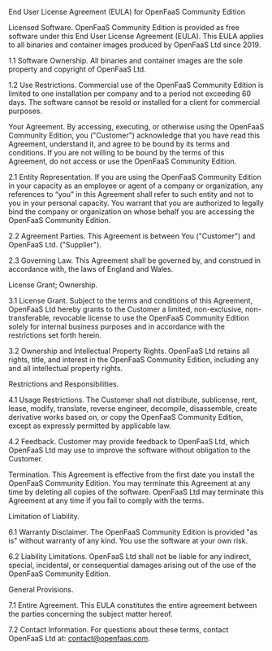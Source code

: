 End User License Agreement (EULA) for OpenFaaS Community Edition

Licensed Software. OpenFaaS Community Edition is provided as free software under this End User License Agreement (EULA). This EULA applies to all binaries and container images produced by OpenFaaS Ltd since 2019.

1.1 Software Ownership. All binaries and container images are the sole property and copyright of OpenFaaS Ltd.

1.2 Use Restrictions. Commercial use of the OpenFaaS Community Edition is limited to one installation per company and to a period not exceeding 60 days. The software cannot be resold or installed for a client for commercial purposes.

Your Agreement. By accessing, executing, or otherwise using the OpenFaaS Community Edition, you ("Customer") acknowledge that you have read this Agreement, understand it, and agree to be bound by its terms and conditions. If you are not willing to be bound by the terms of this Agreement, do not access or use the OpenFaaS Community Edition.

2.1 Entity Representation. If you are using the OpenFaaS Community Edition in your capacity as an employee or agent of a company or organization, any references to “you” in this Agreement shall refer to such entity and not to you in your personal capacity. You warrant that you are authorized to legally bind the company or organization on whose behalf you are accessing the OpenFaaS Community Edition.

2.2 Agreement Parties. This Agreement is between You ("Customer") and OpenFaaS Ltd. ("Supplier").

2.3 Governing Law. This Agreement shall be governed by, and construed in accordance with, the laws of England and Wales.

License Grant; Ownership.

3.1 License Grant. Subject to the terms and conditions of this Agreement, OpenFaaS Ltd hereby grants to the Customer a limited, non-exclusive, non-transferable, revocable license to use the OpenFaaS Community Edition solely for internal business purposes and in accordance with the restrictions set forth herein.

3.2 Ownership and Intellectual Property Rights. OpenFaaS Ltd retains all rights, title, and interest in the OpenFaaS Community Edition, including any and all intellectual property rights.

Restrictions and Responsibilities.

4.1 Usage Restrictions. The Customer shall not distribute, sublicense, rent, lease, modify, translate, reverse engineer, decompile, disassemble, create derivative works based on, or copy the OpenFaaS Community Edition, except as expressly permitted by applicable law.

4.2 Feedback. Customer may provide feedback to OpenFaaS Ltd, which OpenFaaS Ltd may use to improve the software without obligation to the Customer.

Termination. This Agreement is effective from the first date you install the OpenFaaS Community Edition. You may terminate this Agreement at any time by deleting all copies of the software. OpenFaaS Ltd may terminate this Agreement at any time if you fail to comply with the terms.

Limitation of Liability.

6.1 Warranty Disclaimer. The OpenFaaS Community Edition is provided "as is" without warranty of any kind. You use the software at your own risk.

6.2 Liability Limitations. OpenFaaS Ltd shall not be liable for any indirect, special, incidental, or consequential damages arising out of the use of the OpenFaaS Community Edition.

General Provisions.

7.1 Entire Agreement. This EULA constitutes the entire agreement between the parties concerning the subject matter hereof.

7.2 Contact Information. For questions about these terms, contact OpenFaaS Ltd at: contact@openfaas.com.

